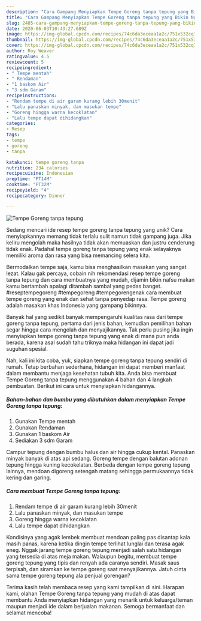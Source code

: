 ```yaml
---
description: "Cara Gampang Menyiapkan Tempe Goreng tanpa tepung yang Bikin Ngiler"
title: "Cara Gampang Menyiapkan Tempe Goreng tanpa tepung yang Bikin Ngiler"
slug: 2485-cara-gampang-menyiapkan-tempe-goreng-tanpa-tepung-yang-bikin-ngiler
date: 2020-06-03T10:43:27.689Z
image: https://img-global.cpcdn.com/recipes/74c6da3eceaa1a2c/751x532cq70/tempe-goreng-tanpa-tepung-foto-resep-utama.jpg
thumbnail: https://img-global.cpcdn.com/recipes/74c6da3eceaa1a2c/751x532cq70/tempe-goreng-tanpa-tepung-foto-resep-utama.jpg
cover: https://img-global.cpcdn.com/recipes/74c6da3eceaa1a2c/751x532cq70/tempe-goreng-tanpa-tepung-foto-resep-utama.jpg
author: Roy Weaver
ratingvalue: 4.5
reviewcount: 5
recipeingredient:
- " Tempe mentah"
- " Rendaman"
- "1 baskom Air"
- "3 sdm Garam"
recipeinstructions:
- "Rendam tempe di air garam kurang lebih 30menit"
- "Lalu panaskan minyak, dan masukan tempe"
- "Goreng hingga warna kecoklatan"
- "Lalu tempe dapat dihidangkan"
categories:
- Resep
tags:
- tempe
- goreng
- tanpa

katakunci: tempe goreng tanpa 
nutrition: 234 calories
recipecuisine: Indonesian
preptime: "PT14M"
cooktime: "PT32M"
recipeyield: "4"
recipecategory: Dinner

---
```



![Tempe Goreng tanpa tepung](https://img-global.cpcdn.com/recipes/74c6da3eceaa1a2c/751x532cq70/tempe-goreng-tanpa-tepung-foto-resep-utama.jpg)

Sedang mencari ide resep tempe goreng tanpa tepung yang unik? Cara menyiapkannya memang tidak terlalu sulit namun tidak gampang juga. Jika keliru mengolah maka hasilnya tidak akan memuaskan dan justru cenderung tidak enak. Padahal tempe goreng tanpa tepung yang enak selayaknya memiliki aroma dan rasa yang bisa memancing selera kita.

Bermodalkan tempe saja, kamu bisa menghasilkan masakan yang sangat lezat. Kalau gak percaya, cobain nih rekomendasi resep tempe goreng tanpa tepung dan cara membuatnya yang mudah, dijamin bikin nafsu makan kamu bertambah apalagi ditambah sambal yang pedas banget. #reseptempegoreng #tempegoreng #tempegorengenak cara membuat tempe goreng yang enak dan sehat tanpa penyedap rasa. Tempe goreng adalah masakan khas Indonesia yang gampang bikinnya.

Banyak hal yang sedikit banyak mempengaruhi kualitas rasa dari tempe goreng tanpa tepung, pertama dari jenis bahan, kemudian pemilihan bahan segar hingga cara mengolah dan menyajikannya. Tak perlu pusing jika ingin menyiapkan tempe goreng tanpa tepung yang enak di mana pun anda berada, karena asal sudah tahu triknya maka hidangan ini dapat jadi suguhan spesial.


Nah, kali ini kita coba, yuk, siapkan tempe goreng tanpa tepung sendiri di rumah. Tetap berbahan sederhana, hidangan ini dapat memberi manfaat dalam membantu menjaga kesehatan tubuh kita. Anda bisa membuat Tempe Goreng tanpa tepung menggunakan 4 bahan dan 4 langkah pembuatan. Berikut ini cara untuk menyiapkan hidangannya.

<!--inarticleads1-->

##### Bahan-bahan dan bumbu yang dibutuhkan dalam menyiapkan Tempe Goreng tanpa tepung:

1. Gunakan  Tempe mentah
1. Gunakan  Rendaman
1. Gunakan 1 baskom Air
1. Sediakan 3 sdm Garam


Campur tepung dengan bumbu halus dan air hingga cukup kental. Panaskan minyak banyak di atas api sedang. Goreng tempe dengan balutan adonan tepung hingga kuning kecokelatan. Berbeda dengan tempe goreng tepung lainnya, mendoan digoreng setengah matang sehingga permukaannya tidak kering dan garing. 

<!--inarticleads2-->

##### Cara membuat Tempe Goreng tanpa tepung:

1. Rendam tempe di air garam kurang lebih 30menit
1. Lalu panaskan minyak, dan masukan tempe
1. Goreng hingga warna kecoklatan
1. Lalu tempe dapat dihidangkan


Kondisinya yang agak lembek membuat mendoan paling pas disantap kala masih panas, karena ketika dingin tempe terlihat lunglai dan terasa agak eneg. Nggak jarang tempe goreng tepung menjadi salah satu hidangan yang tersedia di atas meja makan. Walaupun begitu, membuat tempe goreng tepung yang tipis dan renyah ada caranya sendiri. Masak saus terpisah, dan siramkan ke tempe goreng saat menyajikannya. Jatuh cinta sama tempe goreng tepung ala penjual gorengan? 

Terima kasih telah membaca resep yang kami tampilkan di sini. Harapan kami, olahan Tempe Goreng tanpa tepung yang mudah di atas dapat membantu Anda menyiapkan hidangan yang menarik untuk keluarga/teman maupun menjadi ide dalam berjualan makanan. Semoga bermanfaat dan selamat mencoba!
